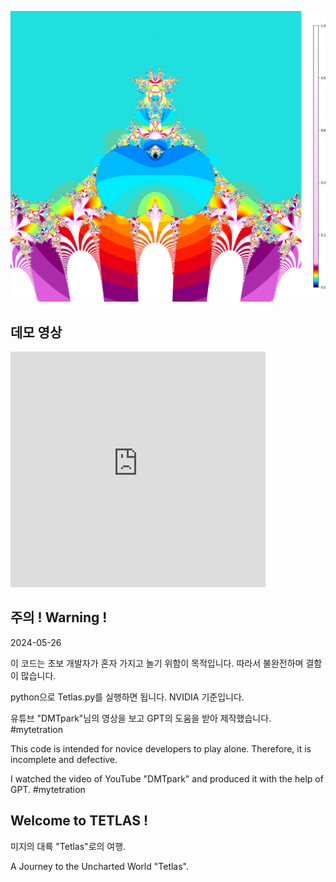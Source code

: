 

![예시 이미지](example.png)

## 데모 영상


<iframe width="408" height="377" src="https://www.youtube.com/embed/gmo3r5O6ox4" title="나는 떡을 썰테니 너는 그림을 그려라" frameborder="0" allow="accelerometer; autoplay; clipboard-write; encrypted-media; gyroscope; picture-in-picture; web-share" referrerpolicy="strict-origin-when-cross-origin" allowfullscreen></iframe>


## 주의 ! Warning !
2024-05-26

이 코드는 초보 개발자가 혼자 가지고 놀기 위함이 목적입니다.
따라서 불완전하며 결함이 많습니다.  

python으로 Tetlas.py를 실행하면 됩니다. NVIDIA 기준입니다.

유튜브 "DMTpark"님의 영상을 보고 GPT의 도움을 받아 제작했습니다. #mytetration

This code is intended for novice developers to play alone.
Therefore, it is incomplete and defective.

I watched the video of YouTube "DMTpark" and produced it with the help of GPT. #mytetration

## Welcome to TETLAS !

미지의 대륙 "Tetlas"로의 여행.

A Journey to the Uncharted World "Tetlas".



